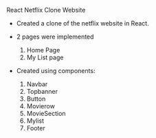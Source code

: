 React Netflix Clone Website 

- Created a clone of the netflix website in React. 
- 2 pages were implemented 
    1. Home Page 
    2. My List page 

- Created using components:
    1. Navbar
    2. Topbanner 
    3. Button
    4. Movierow
    5. MovieSection 
    6. Mylist 
    7. Footer 
